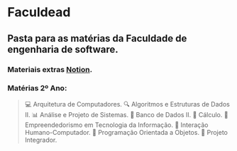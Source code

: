 # Faculdead

## Pasta para as matérias da Faculdade de engenharia de software.

### Materiais extras [Notion](https://economic-evergreen-291.notion.site/Faculshit-812ad982ccd44780b1339963c9ad6919).

### Matérias 2º Ano:
> 💻 Arquitetura de Computadores.
> 🔍 Algoritmos e Estruturas de Dados II.
> 📊 Análise e Projeto de Sistemas.
> 💾 Banco de Dados II.
> 🧮 Cálculo.
> 🚀 Empreendedorismo em Tecnologia da Informação.
> 🤝 Interação Humano-Computador.
> 🎯 Programação Orientada a Objetos.
> 🤝 Projeto Integrador.

